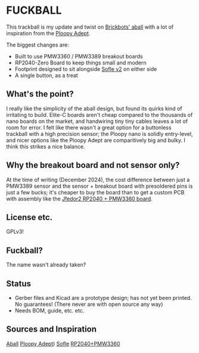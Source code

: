 # FUCKBALL

This trackball is my update and twist on [Brickbots' aball](https://github.com/brickbots/aball) with a lot of inspiration from the [Ploopy Adept](https://github.com/ploopyco/adept-trackball). 

The biggest changes are:

- Built to use PMW3360 / PMW3389 breakout boards
- RP2040-Zero Board to keep things small and modern
- Footprint designed to sit alongside [Sofle v2](https://github.com/josefadamcik/SofleKeyboard) on either side
- A single button, as a treat

## What's the point?

I really like the simplicity of the aball design, but found its quirks kind of irritating to build. Elite-C boards aren't cheap compared to the thousands of nano boards on the market, and handwiring tiny tiny cables leaves a lot of room for error. I felt like there wasn't a great option for a buttonless trackball with a high precision sensor; the Ploopy nano is solidly entry-level, and nicer options like the Ploopy Adept are comparitively big and bulky. I think this strikes a nice balance.

## Why the breakout board and not sensor only? 

At the time of writing (December 2024), the cost difference between just a PMW3389 sensor and the sensor + breakout board with presoldered pins is just a few bucks; it's cheaper to buy the board than to get a custom PCB with assembly like the [Jfedor2 RP2040 + PMW3360 board](https://github.com/jfedor2/rp2040-pmw3360).

## License etc.

GPLv3!

## Fuckball?

The name wasn't already taken?

## Status

- Gerber files and Kicad are a prototype design; has not yet been printed. No guarantees! (There never are with open source any way)
- Needs BOM, guide, etc. etc. 

## Sources and Inspiration

[Aball](https://github.com/brickbots/aball)
[Ploopy Adept](https://github.com/ploopyco/adept-trackball))
[Sofle](https://github.com/josefadamcik/SofleKeyboard)
[RP2040+PMW3360](https://github.com/jfedor2/rp2040-pmw3360)

